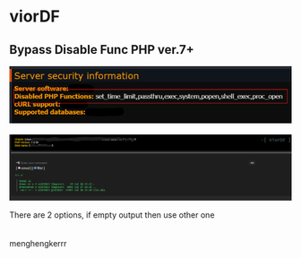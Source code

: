 # viorDF
<h2>Bypass Disable Func PHP ver.7+</h2>

<div>
    <img src="https://github.com/Mantodkaz/viorDF/blob/main/img/vi.png" width="550px" /><br><br>
  <img src="https://github.com/Mantodkaz/viorDF/blob/main/img/tt.png" width="600px" />
</div>

There are 2 options, if empty output then use other one
<br><br><br>
menghengkerrr
